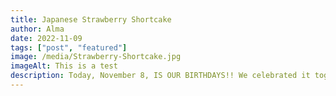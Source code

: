 ```yaml
---
title: Japanese Strawberry Shortcake
author: Alma
date: 2022-11-09
tags: ["post", "featured"]
image: /media/Strawberry-Shortcake.jpg
imageAlt: This is a test
description: Today, November 8, IS OUR BIRTHDAYS!! We celebrated it together by going to have some afternoon tea and it was delectable. The star of the show was the Japanese Strawberry Shortcake, accompanied by the freshly-brewed Rosehip tea. The cake was held together by softly whipped cream with strawberries in between each layer. On the top of it was a bright red ripe strawberry with a pleasant proportion between sweet and sour. When I tell you I savored every last bite of this cake and even scraped the plate for more... Absolutely no complaints and one of the best desserts Jon and I enjoyed together. 10/10!!!
---
```

